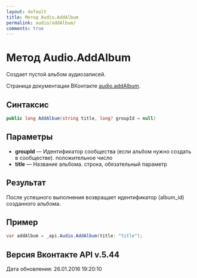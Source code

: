 ```yaml
---
layout: default
title: Метод Audio.AddAlbum
permalink: audio/addAlbum/
comments: true
---
```

# Метод Audio.AddAlbum
Создает пустой альбом аудиозаписей.

Страница документации ВКонтакте [audio.addAlbum](https://vk.com/dev/audio.addAlbum).

## Синтаксис
``` csharp
public long AddAlbum(string title, long? groupId = null)
```

## Параметры
+ **groupId** — Идентификатор сообщества (если альбом нужно создать в сообществе). положительное число
+ **title** — Название альбома. строка, обязательный параметр

## Результат
После успешного выполнения возвращает идентификатор (album_id) созданного альбома.

## Пример
``` csharp
var addAlbum = _api.Audio.AddAlbum(title: "title");
```

## Версия Вконтакте API v.5.44
Дата обновления: 26.01.2016 19:20:10

